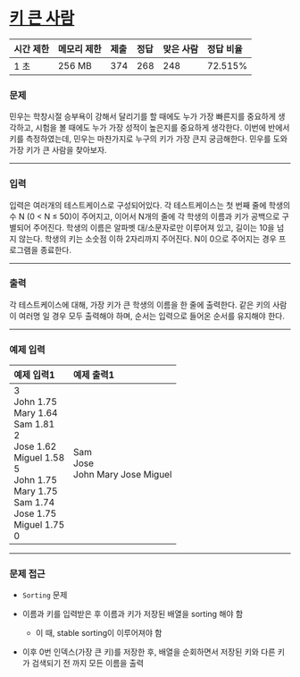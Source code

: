 # [키 큰 사람](https://www.acmicpc.net/problem/11292)

<div align = center>

| 시간 제한 | 메모리 제한 | 제출 | 정답 | 맞은 사람 | 정답 비율 |
| :-------- | :---------- | :--- | :--- | :-------- | :-------- |
| 1 초      | 256 MB      | 374  | 268  | 248       | 72.515%   |

</div>

### 문제

민우는 학창시절 승부욕이 강해서 달리기를 할 때에도 누가 가장 빠른지를 중요하게 생각하고, 시험을 볼 때에도 누가 가장 성적이 높은지를 중요하게 생각한다. 이번에 반에서 키를 측정하였는데, 민우는 마찬가지로 누구의 키가 가장 큰지 궁금해한다. 민우를 도와 가장 키가 큰 사람을 찾아보자.

---

### 입력

입력은 여러개의 테스트케이스로 구성되어있다. 각 테스트케이스는 첫 번째 줄에 학생의 수 N (0 < N ≤ 50)이 주어지고, 이어서 N개의 줄에 각 학생의 이름과 키가 공백으로 구별되어 주어진다. 학생의 이름은 알파벳 대/소문자로만 이루어져 있고, 길이는 10을 넘지 않는다. 학생의 키는 소숫점 이하 2자리까지 주어진다. N이 0으로 주어지는 경우 프로그램을 종료한다.

---

### 출력

각 테스트케이스에 대해, 가장 키가 큰 학생의 이름을 한 줄에 출력한다. 같은 키의 사람이 여러명 일 경우 모두 출력해야 하며, 순서는 입력으로 들어온 순서를 유지해야 한다.

---

### 예제 입력

| 예제 입력1                                                                                                                                                        | 예제 출력1                             |
| :---------------------------------------------------------------------------------------------------------------------------------------------------------------- | :------------------------------------- |
| 3<br/>John 1.75<br/>Mary 1.64<br/>Sam 1.81<br/>2<br/>Jose 1.62<br/>Miguel 1.58<br/>5<br/>John 1.75<br/>Mary 1.75<br/>Sam 1.74<br/>Jose 1.75<br/>Miguel 1.75<br/>0 | Sam<br/>Jose<br/>John Mary Jose Miguel |

---

### 문제 접근

  - `Sorting` 문제

  - 이름과 키를 입력받은 후 이름과 키가 저장된 배열을 sorting 해야 함

    - 이 때, stable sorting이 이루어져야 함

  - 이후 0번 인덱스(가장 큰 키)를 저장한 후, 배열을 순회하면서 저장된 키와 다른 키가 검색되기 전 까지 모든 이름을 출력
